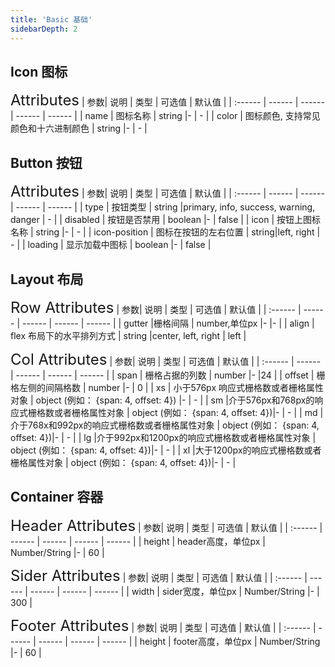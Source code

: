 ```yaml
---
title: 'Basic 基础'
sidebarDepth: 2
---
```

## Icon 图标
<ClientOnly>
 <zoro-button/>
<font size=5>Attributes</font>
| 参数| 说明 | 类型 | 可选值 | 默认值 |
| :------ | ------ | ------ | ------ | ------ |
| name | 图标名称 | string |- | - |
| color | 图标颜色, 支持常见颜色和十六进制颜色 | string |- | - |

</ClientOnly>



## Button 按钮
<ClientOnly>
  <zoro-button/>
<font size=5>Attributes</font>
| 参数| 说明 | 类型 | 可选值 | 默认值 |
| :------ | ------ | ------ | ------ | ------ |
| type | 按钮类型 | string |primary, info, success, warning, danger | - |
| disabled | 按钮是否禁用 | boolean |- | false |
| icon | 按钮上图标名称 | string |- | - |
| icon-position | 图标在按钮的左右位置 | string|left, right  | - |
| loading | 显示加载中图标 | boolean |- | false |

</ClientOnly>


## Layout 布局
<ClientOnly>
  <zoro-button/>
<font size=5>Row Attributes</font>
| 参数| 说明 | 类型 | 可选值 | 默认值 |
| :------ | ------ | ------ | ------ | ------ |
| gutter |栅格间隔 | number,单位px |- |- |
| align | flex 布局下的水平排列方式 | string |center, left, right | left |

<font size=5>Col Attributes</font>
| 参数| 说明 | 类型 | 可选值 | 默认值 |
| :------ | ------ | ------ | ------ | ------ |
| span | 栅格占据的列数 | number |- |24 |
| offset | 栅格左侧的间隔格数 | number |- | 0 |
| xs | 小于576px 响应式栅格数或者栅格属性对象 | object (例如： {span: 4, offset: 4})	 |- | - |
| sm |介于576px和768px的响应式栅格数或者栅格属性对象 | object (例如： {span: 4, offset: 4})|-  | - |
| md |介于768x和992px的响应式栅格数或者栅格属性对象 | object (例如： {span: 4, offset: 4})|-  | - |
| lg |介于992px和1200px的响应式栅格数或者栅格属性对象 | object (例如： {span: 4, offset: 4})|-  | - |
| xl |大于1200px的响应式栅格数或者栅格属性对象 | object (例如： {span: 4, offset: 4})|-  | - |
</ClientOnly>

## Container 容器
<ClientOnly>
  <zoro-button/>

<font size=5>Header Attributes</font>
| 参数| 说明 | 类型 | 可选值 | 默认值 |
| :------ | ------ | ------ | ------ | ------ |
| height | header高度，单位px | Number/String |- | 60 |

<font size=5>Sider Attributes</font>
| 参数| 说明 | 类型 | 可选值 | 默认值 |
| :------ | ------ | ------ | ------ | ------ |
| width | sider宽度，单位px | Number/String |- | 300 |

<font size=5>Footer Attributes</font>
| 参数| 说明 | 类型 | 可选值 | 默认值 |
| :------ | ------ | ------ | ------ | ------ |
| height | footer高度，单位px | Number/String |- | 60 |
</ClientOnly>
